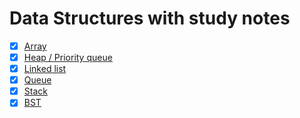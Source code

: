 # Data Structures with study notes

- [x] [Array](./DynamicArray)
- [x] [Heap / Priority queue](./PriorityQueue)
- [x] [Linked list](./LinkedList)
- [x] [Queue](./Queue)
- [x] [Stack](./Stack)
- [x] [BST](./BST)
